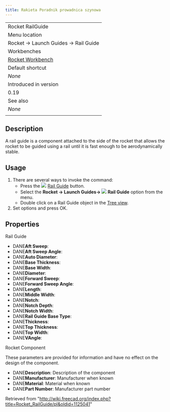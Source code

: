 ```yaml
---
title: Rakieta Poradnik prowadnica szynowa
---
```

|  |
| --- |
| Rocket RailGuide |
| Menu location |
| Rocket → Launch Guides → Rail Guide |
| Workbenches |
| [Rocket Workbench](/Rocket_Workbench "Rocket Workbench") |
| Default shortcut |
| *None* |
| Introduced in version |
| 0.19 |
| See also |
| *None* |
|  |

## Description

A rail guide is a component attached to the side of the rocket that allows the rocket to be guided using a rail until it is fast enough to be aerodynamically stable.

## Usage

1. There are several ways to invoke the command:
   * Press the ![](/images/Rocket_RailGuide.svg) [Rail Guide](/Rocket_RailGuide "Rocket RailGuide") button.
   * Select the **Rocket → Launch Guides→ ![](/images/Rocket_RailGuide.svg) Rail Guide** option from the menu.
   * Double click on a Rail Guide object in the [Tree view](/Tree_view "Tree view").
2. Set options and press OK.

## Properties

Rail Guide

* DANE**Aft Sweep**:
* DANE**Aft Sweep Angle**:
* DANE**Auto Diameter**:
* DANE**Base Thickness**:
* DANE**Base Width**:
* DANE**Diameter**:
* DANE**Forward Sweep**:
* DANE**Forward Sweep Angle**:
* DANE**Length**:
* DANE**Middle Width**:
* DANE**Notch**:
* DANE**Notch Depth**:
* DANE**Notch Width**:
* DANE**Rail Guide Base Type**:
* DANE**Thickness**:
* DANE**Top Thickness**:
* DANE**Top Width**:
* DANE**VAngle**:

Rocket Component

These parameters are provided for information and have no effect on the design of the component.

* DANE**Description**: Description of the component
* DANE**Manufacturer**: Manufacturer when known
* DANE**Material**: Material when known
* DANE**Part Number**: Manufacturer part number

Retrieved from "<http://wiki.freecad.org/index.php?title=Rocket_RailGuide/pl&oldid=1125041>"